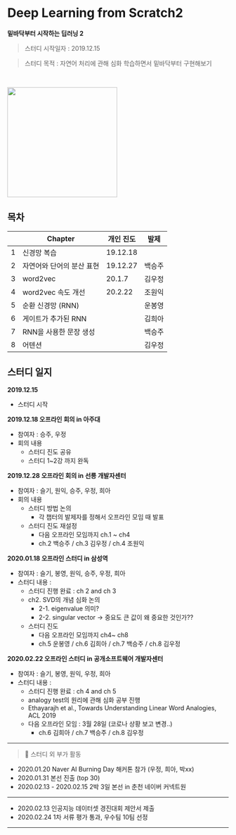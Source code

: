 # Deep Learning from Scratch2
**밑바닥부터 시작하는 딥러닝 2**

> 스터디 시작일자 : 2019.12.15

> 스터디 목적 : 자연어 처리에 관해 심화 학습하면서 밑바닥부터 구현해보기

<br/>
<p align="left">
<img src ="http://www.hanbit.co.kr/data/books/B8950212853_l.jpg" height="250px"/>
<!-- #</p> -->
<br/>

## 목차

|   | Chapter                   | 개인 진도   | 발제 |
|---|---------------------------|----------|-------|
| 1 | 신경망 복습                  | 19.12.18 |       |
| 2 | 자연어와 단어의 분산 표현       | 19.12.27 |  백승주  |
| 3 | word2vec                  | 20.1.7   | 김우정  |
| 4 | word2vec 속도 개선          | 20.2.22  |  조원익  |
| 5 | 순환 신경망 (RNN)            |          |  운봉영  |
| 6 | 게이트가 추가된 RNN           |          | 김희아   |
| 7 | RNN을 사용한 문장 생성        |          |  백승주  |
| 8 | 어텐션                     |          |  김우정  |


## 스터디 일지
**2019.12.15**
  - 스터디 시작

**2019.12.18 오프라인 회의 in 아주대**
- 참여자 : 승주, 우정
- 회의 내용
  - 스터디 진도 공유  
  - 스터디 1~2강 까지 완독


**2019.12.28 오프라인 회의 in 선릉 개발자센터**
- 참여자 : 슬기, 원익, 승주, 우정, 희아
- 회의 내용
  - 스터디 방법 논의 
    - 각 챕터의 발제자를 정해서 오프라인 모임 때 발표
  - 스터디 진도 재설정 
    - 다음 오프라인 모임까지 ch.1 ~ ch4
    - ch.2 백승주 / ch.3 김우정 / ch.4 조원익 
   
   
**2020.01.18 오프라인 스터디 in 삼성역**
- 참여자 : 슬기, 봉영, 원익, 승주, 우정, 희아
- 스터디 내용 :
	- 스터디 진행 완료 : ch 2 and ch 3
	- ch2. SVD의 개념 심화 논의 
       - 2-1. eigenvalue 의미?
       - 2-2. singular vector -> 중요도 큰 값이 왜 중요한 것인가??
	-   스터디 진도 
	    - 다음 오프라인 모임까지 ch4~ ch8
		- ch.5 운봉영  / ch.6 김희아 / ch.7 백승주 / ch.8 김우정


**2020.02.22 오프라인 스터디 in 공개소프트웨어 개발자센터**
- 참여자 : 슬기, 봉영, 원익, 우정, 희아
- 스터디 내용 :
  - 스터디 진행 완료 : ch 4 and ch 5 
  - analogy test의 원리에 관해 심화 공부 진행
  - Ethayarajh et al., Towards Understanding Linear Word Analogies, ACL 2019
  - 다음 오프라인 모임 : 3월 28일 (코로나 상황 보고 변경..)  
      - ch.6 김희아 / ch.7 백승주 / ch.8 김우정  


---  
> 🤖 스터디 외 부가 활동   
- 2020.01.20 Naver AI Burning Day 해커톤 참가 (우정, 희아, 박xx)  
- 2020.01.31 본선 진출 (top 30)
- 2020.02.13 - 2020.02.15 2박 3일 본선 in 춘천 네이버 커넥트원
---
- 2020.02.13 인공지능 데이터셋 경진대회 제안서 제출  
- 2020.02.24 1차 서류 평가 통과, 우수팀 10팀 선정
---
